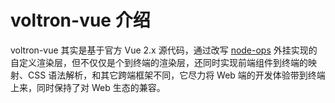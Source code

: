 
# voltron-vue 介绍

voltron-vue 其实是基于官方 Vue 2.x 源代码，通过改写 [node-ops](//github.com/Tencent/Voltron/blob/master/packages/voltron-vue/src/runtime/node-ops.js) 外挂实现的自定义渲染层，但不仅仅是个到终端的渲染层，还同时实现前端组件到终端的映射、CSS 语法解析，和其它跨端框架不同，它尽力将 Web 端的开发体验带到终端上来，同时保持了对 Web 生态的兼容。
